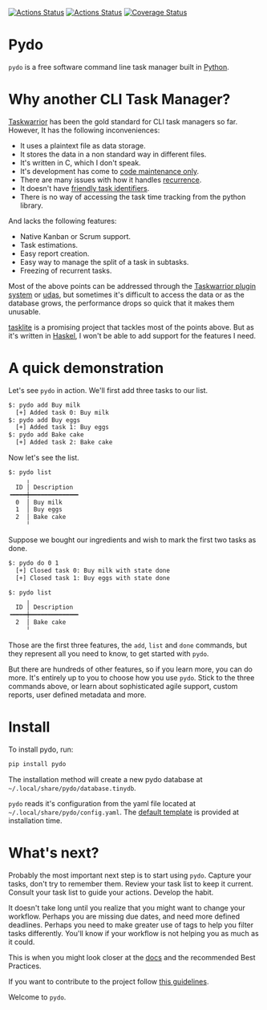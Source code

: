 [![Actions Status](https://github.com/lyz-code/pydo/workflows/Tests/badge.svg)](https://github.com/lyz-code/pydo/actions)
[![Actions Status](https://github.com/lyz-code/pydo/workflows/Build/badge.svg)](https://github.com/lyz-code/pydo/actions)
[![Coverage Status](https://coveralls.io/repos/github/lyz-code/pydo/badge.svg?branch=master)](https://coveralls.io/github/lyz-code/pydo?branch=master)

# Pydo

`pydo` is a free software command line task manager built in
[Python](https://en.wikipedia.org/wiki/Python_%28programming_language%29).

# Why another CLI Task Manager?

[Taskwarrior](https://taskwarrior.org/) has been the gold standard for CLI task
managers so far. However, It has the following inconveniences:

* It uses a plaintext file as data storage.
* It stores the data in a non standard way in different files.
* It's written in C, which I don't speak.
* It's development has come to [code maintenance
    only](https://github.com/GothenburgBitFactory/taskwarrior/graphs/code-frequency).
* There are many issues with how it handles
    [recurrence](https://taskwarrior.org/docs/design/recurrence.html).
* It doesn't have [friendly task
    identifiers](https://lyz-code.github.io/pydo/developing/sulids).
* There is no way of accessing the task time tracking from the python library.

And lacks the following features:

* Native Kanban or Scrum support.
* Task estimations.
* Easy report creation.
* Easy way to manage the split of a task in subtasks.
* Freezing of recurrent tasks.

Most of the above points can be addressed through the [Taskwarrior plugin
system](https://taskwarrior.org/docs/3rd-party.html) or
[udas](https://taskwarrior.org/docs/udas.html), but sometimes it's difficult to
access the data or as the database grows, the performance drops so quick that it
makes them unusable.

[tasklite](https://tasklite.org) is a promising project that tackles most of the
points above. But as it's written in
[Haskel](https://en.wikipedia.org/wiki/Haskell_%28programming_language%29),
I won't be able to add support for the features I need.

# A quick demonstration

Let's see `pydo` in action. We'll first add three tasks to our list.

```bash
$: pydo add Buy milk
  [+] Added task 0: Buy milk
$: pydo add Buy eggs
  [+] Added task 1: Buy eggs
$: pydo add Bake cake
  [+] Added task 2: Bake cake
```

Now let's see the list.

```bash
$: pydo list
     ╷
  ID │ Description
╺━━━━┿━━━━━━━━━━━━━╸
  0  │ Buy milk
  1  │ Buy eggs
  2  │ Bake cake
     ╵
```

Suppose we bought our ingredients and wish to mark the first two tasks as done.

```bash
$: pydo do 0 1
  [+] Closed task 0: Buy milk with state done
  [+] Closed task 1: Buy eggs with state done

$: pydo list
     ╷
  ID │ Description
╺━━━━┿━━━━━━━━━━━━━╸
  2  │ Bake cake
     ╵
```

Those are the first three features, the `add`, `list` and `done` commands, but
they represent all you need to know, to get started with `pydo`.

But there are hundreds of other features, so if you learn more, you can do more.
It's entirely up to you to choose how you use `pydo`. Stick to the
three commands above, or learn about sophisticated agile support, custom reports,
user defined metadata and more.

# Install

To install pydo, run:

```bash
pip install pydo
```

The installation method will create a new pydo database at
`~/.local/share/pydo/database.tinydb`.

`pydo` reads it's configuration from the yaml file located at
`~/.local/share/pydo/config.yaml`. The [default
template](https://github.com/lyz-code/pydo/blob/master/assets/config.yaml) is
provided at installation time.

# What's next?

Probably the most important next step is to start using `pydo`.
Capture your tasks, don't try to remember them. Review your task list to keep it
current. Consult your task list to guide your actions. Develop the habit.

It doesn't take long until you realize that you might want to change your
workflow. Perhaps you are missing due dates, and need more defined deadlines.
Perhaps you need to make greater use of tags to help you filter tasks
differently. You'll know if your workflow is not helping you as much as it
could.

This is when you might look closer at the
[docs](https://lyz-code.github.io/pydo) and the recommended Best Practices.

If you want to contribute to the project follow [this
guidelines](https://lyz-code.github.io/pydo/contributing).

Welcome to `pydo`.
